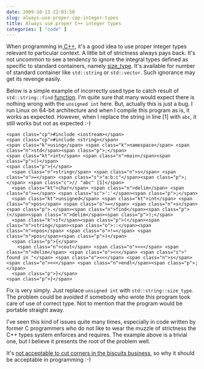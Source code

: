 ```yaml
---
date: 2009-10-13 22:03:50
slug: always-use-proper-cpp-integer-types
title: Always use proper C++ integer types
categories: [ "code" ]
---
```


When programming  in[ C++](http://en.wikipedia.org/wiki/C%2B%2B), it's a good idea to use proper integer types relevant to particular context. A little bit of strictness always pays back. It's not uncommon to see a tendency to ignore the integral types defined as specific to standard containers, namely [size_type](http://www.dinkumware.com/manuals/?manual=compleat&Search=string&page=string2.html#basic_string::size_type). It's available for number of standard container like `std::string` or `std::vector`. Such ignorance may get its revenge easily.





Below is a simple example of incorrectly used type to catch result of `std::string::find` [function](http://www.cplusplus.com/reference/string/string/find/). I'm quite sure that many would expect there is nothing wrong with the `unsigned int` here. But, actually this is just a bug. I run Linux on 64-bit architecture and when I compile this program as is, it works as expected. However, when I replace the string in line [1] with `abc`, it still works but not as expected :-)




    
    <span class="cp">#include <iostream></span>
    <span class="cp">#include <string></span>
    <span class="k">using</span> <span class="k">namespace</span> <span class="n">std</span><span class="p">;</span>
    <span class="kt">int</span> <span class="n">main</span><span class="p">()</span>
    <span class="p">{</span>
      <span class="n">string</span> <span class="n">s</span> <span class="o">=</span> <span class="s">"a:b:c"</span><span class="p">;</span> <span class="c">// "abc" [1]</span>
      <span class="kt">char</span> <span class="n">delim</span> <span class="o">=</span> <span class="sc">':'</span><span class="p">;</span>
      <span class="kt">unsigned</span> <span class="kt">int</span> <span class="n">pos</span> <span class="o">=</span> <span class="n">s</span><span class="p">.</span><span class="n">find</span><span class="p">(</span><span class="n">delim</span><span class="p">);</span>
      <span class="k">if</span><span class="p">(</span><span class="n">string</span><span class="o">::</span><span class="n">npos</span> <span class="o">!=</span> <span class="n">pos</span><span class="p">)</span>
      <span class="p">{</span>
        <span class="n">cout</span> <span class="o"><<</span> <span class="n">delim</span> <span class="o"><<</span> <span class="s">" found in "</span> <span class="o"><<</span> <span class="n">s</span> <span class="o"><<</span> <span class="n">endl</span><span class="p">;</span>
      <span class="p">}</span>
    <span class="p">}</span>
    






Fix is very simply. Just replace `unsigned int` with `std::string::size_type`. The problem could be avoided if somebody who wrote this program took care of use of correct type. Not to mention that the program would be portable straight away.





I've seen this kind of issues quite many times, especially in code written by former C programmers who do not like to wear the muzzle of strictness the C++ types system enforces and requires. The example above is a trivial one, but I believe it presents the root of the problem well.





It's [not acceptable to cut corners in the biscuits business](http://www.guardian.co.uk/media/video/2008/may/28/advertising), so why it should be acceptable in programming :-)
